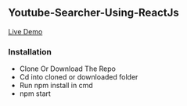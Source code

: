 ## Youtube-Searcher-Using-ReactJs
[Live Demo](https://sam-youtube-player.surge.sh)

### Installation
- Clone Or Download The Repo
- Cd into cloned or downloaded folder
- Run npm install in cmd
- npm start